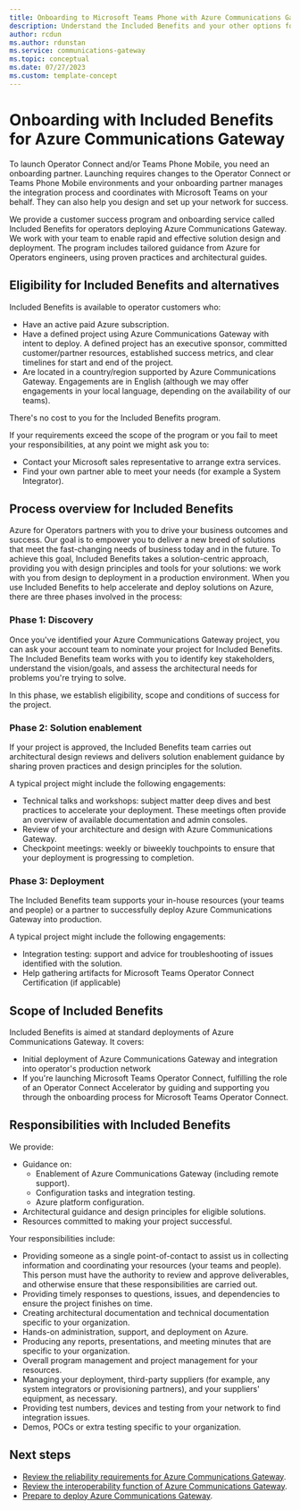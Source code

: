 ```yaml
---
title: Onboarding to Microsoft Teams Phone with Azure Communications Gateway
description: Understand the Included Benefits and your other options for onboarding
author: rcdun
ms.author: rdunstan
ms.service: communications-gateway
ms.topic: conceptual 
ms.date: 07/27/2023
ms.custom: template-concept 
---
```


# Onboarding with Included Benefits for Azure Communications Gateway

To launch Operator Connect and/or Teams Phone Mobile, you need an onboarding partner. Launching requires changes to the Operator Connect or Teams Phone Mobile environments and your onboarding partner manages the integration process and coordinates with Microsoft Teams on your behalf. They can also help you design and set up your network for success.

We provide a customer success program and onboarding service called Included Benefits for operators deploying Azure Communications Gateway. We work with your team to enable rapid and effective solution design and deployment. The program includes tailored guidance from Azure for Operators engineers, using proven practices and architectural guides.

## Eligibility for Included Benefits and alternatives

Included Benefits is available to operator customers who:

- Have an active paid Azure subscription.
- Have a defined project using Azure Communications Gateway with intent to deploy. A defined project has an executive sponsor, committed customer/partner resources, established success metrics, and clear timelines for start and end of the project.
- Are located in a country/region supported by  Azure Communications Gateway. Engagements are in English (although we may offer engagements in your local language, depending on the availability of our teams).

There's no cost to you for the Included Benefits program.

If your requirements exceed the scope of the program or you fail to meet your responsibilities, at any point we might ask you to:

- Contact your Microsoft sales representative to arrange extra services.
- Find your own partner able to meet your needs (for example a System Integrator).

## Process overview for Included Benefits

Azure for Operators partners with you to drive your business outcomes and success. Our goal is to empower you to deliver a new breed of solutions that meet the fast-changing needs of business today and in the future. To achieve this goal, Included Benefits takes a solution-centric approach, providing you with design principles and tools for your solutions: we work with you from design to deployment in a production environment. When you use Included Benefits to help accelerate and deploy solutions on Azure, there are three phases involved in the process:

### Phase 1: Discovery

Once you've identified your Azure Communications Gateway project, you can ask your account team to nominate your project for Included Benefits. The Included Benefits team works with you to identify key stakeholders, understand the vision/goals, and assess the architectural needs for problems you're trying to solve.

In this phase, we establish eligibility, scope and conditions of success for the project.

### Phase 2: Solution enablement

If your project is approved, the Included Benefits team carries out architectural design reviews and delivers solution enablement guidance by sharing proven practices and design principles for the solution.

A typical project might include the following engagements:

- Technical talks and workshops: subject matter deep dives and best practices to accelerate your deployment. These meetings often provide an overview of available documentation and admin consoles.
- Review of your architecture and design with Azure Communications Gateway.
- Checkpoint meetings: weekly or biweekly touchpoints to ensure that your deployment is progressing to completion.

### Phase 3: Deployment

The Included Benefits team supports your in-house resources (your teams and people) or a partner to successfully deploy Azure Communications Gateway into production.

A typical project might include the following engagements:

- Integration testing: support and advice for troubleshooting of issues identified with the solution.
- Help gathering artifacts for Microsoft Teams Operator Connect Certification (if applicable)

## Scope of Included Benefits

Included Benefits is aimed at standard deployments of Azure Communications Gateway. It covers:

- Initial deployment of Azure Communications Gateway and integration into operator's production network
- If you're launching Microsoft Teams Operator Connect, fulfilling the role of an Operator Connect Accelerator by guiding and supporting you through the onboarding process for Microsoft Teams Operator Connect.

## Responsibilities with Included Benefits

We provide:

- Guidance on:
  - Enablement of Azure Communications Gateway (including remote support).
  - Configuration tasks and integration testing.
  - Azure platform configuration.
- Architectural guidance and design principles for eligible solutions.
- Resources committed to making your project successful.

Your responsibilities include:

- Providing someone as a single point-of-contact to assist us in collecting information and coordinating your resources (your teams and people). This person must have the authority to review and approve deliverables, and otherwise ensure that these responsibilities are carried out.
- Providing timely responses to questions, issues, and dependencies to ensure the project finishes on time.
- Creating architectural documentation and technical documentation specific to your organization.
- Hands-on administration, support, and deployment on Azure.
- Producing any reports, presentations, and meeting minutes that are specific to your organization.
- Overall program management and project management for your resources.
- Managing your deployment, third-party suppliers (for example, any system integrators or provisioning partners), and your suppliers' equipment, as necessary.
- Providing test numbers, devices and testing from your network to find integration issues.
- Demos, POCs or extra testing specific to your organization.

## Next steps

- [Review the reliability requirements for Azure Communications Gateway](reliability-communications-gateway.md).
- [Review the interoperability function of Azure Communications Gateway](interoperability.md).
- [Prepare to deploy Azure Communications Gateway](prepare-to-deploy.md).
